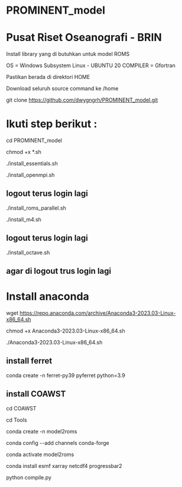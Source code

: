 # PROMINENT_model

# Pusat Riset Oseanografi - BRIN

Install library yang di butuhkan untuk model ROMS

OS =  Windows Subsystem Linux - UBUNTU 20
COMPILER = Gfortran

Pastikan berada di direktori HOME

Download seluruh source command ke /home

git clone https://github.com/dwygngrh/PROMINENT_model.git

# Ikuti step berikut : 

cd PROMINENT_model

chmod +x *.sh

./install_essentials.sh

./install_openmpi.sh

## logout terus login lagi

./install_roms_parallel.sh

./install_m4.sh

## logout terus login lagi

./install_octave.sh

## agar di logout trus login lagi

# Install anaconda

wget https://repo.anaconda.com/archive/Anaconda3-2023.03-Linux-x86_64.sh

chmod +x Anaconda3-2023.03-Linux-x86_64.sh

./Anaconda3-2023.03-Linux-x86_64.sh

## install ferret

conda create -n ferret-py39 pyferret python=3.9

## install COAWST

cd COAWST

cd Tools

conda create -n model2roms

conda config --add channels conda-forge

conda activate model2roms

conda install esmf xarray netcdf4 progressbar2 

python compile.py




